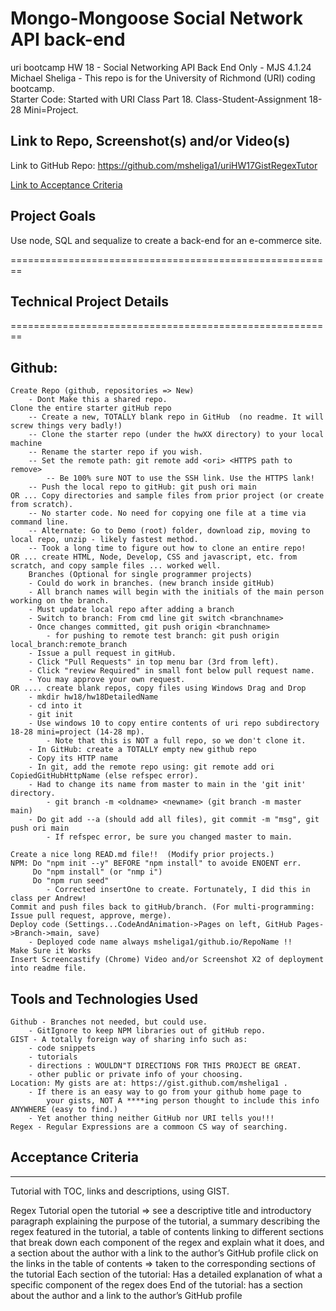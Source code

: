 # Mongo-Mongoose Social Network API back-end
uri bootcamp HW 18 - Social Networking API Back End Only - MJS 4.1.24   
Michael Sheliga - This repo is for the University of Richmond (URI) coding bootcamp.  
Starter Code: Started with URI Class Part 18. Class-Student-Assignment 18-28 Mini=Project. 

## Link to Repo, Screenshot(s) and/or Video(s)  
Link to GitHub Repo: https://github.com/msheliga1/uriHW17GistRegexTutor      
<!-- Link to Video on Google Drive: https://drive.google.com/file/d/15i1SyN7UNKhFnAYD3HnOhx8d3yip52xh/view  -->  
<!---  Link to deployed github.io site. https://msheliga1.github.io/uriHW9NodeReadmeGen --->  

[Link to Acceptance Criteria ](#acceptance-criteria)   

## Project Goals     
Use node, SQL and sequalize to create a back-end for an e-commerce site.  

========================================================   
## Technical Project Details    
========================================================    
## Github:   
    Create Repo (github, repositories => New)   
        - Dont Make this a shared repo.  
    Clone the entire starter gitHub repo  
        -- Create a new, TOTALLY blank repo in GitHub  (no readme. It will screw things very badly!)
        -- Clone the starter repo (under the hwXX directory) to your local machine
        -- Rename the starter repo if you wish.
        -- Set the remote path: git remote add <ori> <HTTPS path to remove>   
            -- Be 100% sure NOT to use the SSH link. Use the HTTPS lank!  
        -- Push the local repo to gitHub: git push ori main   
    OR ... Copy directories and sample files from prior project (or create from scratch).  
        -- No starter code. No need for copying one file at a time via command line.  
        -- Alternate: Go to Demo (root) folder, download zip, moving to local repo, unzip - likely fastest method.     
        -- Took a long time to figure out how to clone an entire repo!
    OR ... create HTML, Node, Develop, CSS and javascript, etc. from scratch, and copy sample files ... worked well.
        Branches (Optional for single programmer projects)  
        - Could do work in branches. (new branch inside gitHub)    
        - All branch names will begin with the initials of the main person working on the branch.  
        - Must update local repo after adding a branch  
        - Switch to branch: From cmd line git switch <branchname>   
        - Once changes committed, git push origin <branchname>  
            - for pushing to remote test branch: git push origin local_branch:remote_branch  
        - Issue a pull request in gitHub.  
        - Click "Pull Requests" in top menu bar (3rd from left).  
        - Click "review Required" in small font below pull request name.  
        - You may approve your own request.  
    OR .... create blank repos, copy files using Windows Drag and Drop
        - mkdir hw18/hw18DetailedName 
        - cd into it
        - git init
        - Use windows 10 to copy entire contents of uri repo subdirectory 18-28 mini=project (14-28 mp). 
            - Note that this is NOT a full repo, so we don't clone it.
        - In GitHub: create a TOTALLY empty new github repo
        - Copy its HTTP name
        - In git, add the remote repo using: git remote add ori CopiedGitHubHttpName (else refspec error). 
        - Had to change its name from master to main in the 'git init' directory.  
            - git branch -m <oldname> <newname> (git branch -m master main)
        - Do git add --a (should add all files), git commit -m "msg", git push ori main
            - If refspec error, be sure you changed master to main.

    Create a nice long READ.md file!!  (Modify prior projects.)   
    NPM: Do "npm init --y" BEFORE "npm install" to avoide ENOENT err.
         Do "npm install" (or "nmp i")
         Do "npm run seed" 
            - Corrected insertOne to create. Fortunately, I did this in class per Andrew!
    Commit and push files back to gitHub/branch. (For multi-programming: Issue pull request, approve, merge).  
    Deploy code (Settings...CodeAndAnimation->Pages on left, GitHub Pages->Branch->main, save)  
        - Deployed code name always msheliga1/github.io/RepoName !!  
    Make Sure it Works   
    Insert Screencastify (Chrome) Video and/or Screenshot X2 of deployment into readme file. 
  
## Tools and Technologies Used   
    Github - Branches not needed, but could use.   
        - GitIgnore to keep NPM libraries out of gitHub repo.   
    GIST - A totally foreign way of sharing info such as:   
        - code snippets  
        - tutorials   
        - directions : WOULDN"T DIRECTIONS FOR THIS PROJECT BE GREAT.   
        - other public or private info of your choosing.  
    Location: My gists are at: https://gist.github.com/msheliga1 . 
        - If there is an easy way to go from your github home page to 
            your gists, NOT A ****ing person thought to include this info ANYWHERE (easy to find.)
        - Yet another thing neither GitHub nor URI tells you!!!   
    Regex - Regular Expressions are a commoon CS way of searching.   
 

## Acceptance Criteria   
-----------------------   
Tutorial with TOC, links and descriptions, using GIST.   

Regex Tutorial
open the tutorial => see 
    a descriptive title and introductory paragraph explaining the purpose of the tutorial, 
    a summary describing the regex featured in the tutorial, 
    a table of contents linking to different sections that break down each component of the regex and explain what it does, and a section about the author with a link to the author’s GitHub profile
click on the links in the table of contents => taken to the corresponding sections of the tutorial
Each section of the tutorial: Has a detailed explanation of what a specific component of the regex does
End of the tutorial: has a section about the author and a link to the author’s GitHub profile

